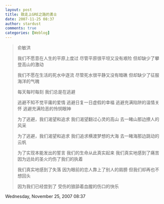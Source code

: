 ```yaml
---
layout: post
title: 致走上GRE之路的勇士
date: 2007-11-25 08:37
author: stardust
comments: true
categories: [Weblog]
---
```

<blockquote>俞敏洪

我们不愿意在人生的平原上度过 尽管平原很平坦又没有艰险 但却缺少了攀登高山的激动

我们不愿在生活的死水中逐流 尽管死水很平静又没有暗礁 但却缺少了征服海洋的气魄

每天每时每刻 我们总是在逃避

逃避不知不觉平庸的爱情 逃避日复一日虚假的幸福 逃避充满陷阱的温情关怀 逃避充满险恶的怜悯眼神

为了逃避，我们渴望和追求 我们渴望翻过心灵的高山 去一睹山那边撩人的风采

为了逃避，我们渴望和追求 我们追求横渡梦想的大海 去一睹海那边跳动的云帆

为了实现本能发出的誓言 我们的生命从此真实起来 我们真实地感到了痛苦 因为远处的圣火灼伤了我们的执着

我们真实地感到了失落 因为眼前的恋人靠上了别人的肩膀 但我们却再也不想回头

因为我们已经尝到了 受伤的狼舔着血腥的伤口的快乐</blockquote>
Wednesday, November 25, 2007 08:37
